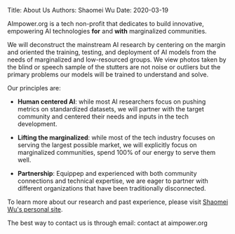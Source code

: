 Title: About Us
Authors: Shaomei Wu
Date: 2020-03-19

AImpower.org is a tech non-profit that dedicates to build innovative,  empowering AI technologies **for** and **with** marginalized communities.


We will deconstruct the mainstream AI research by centering on the margin and oriented the training, testing, and deployment of AI models from the needs of marginalized and low-resourced groups. We view photos taken by the blind or speech sample of the stutters are not noise or outliers but the primary problems our models will be trained to understand and solve.

Our principles are:


- **Human centered AI**: while most AI researchers focus on pushing metrics on standardized datasets, we will partner with the target community and centered their needs and inputs in the tech development.

- **Lifting the marginalized**: while most of the tech industry focuses on serving the largest possible market, we will explicitly focus on marginalized communities, spend 100% of our energy to serve them well.

- **Partnership**: Equippep and experienced with both community connections and technical expertise, we are eager to partner with different organizations that have been traditionally disconnected.


To learn more about our research and past experience, please visit [Shaomei Wu's personal site](https://shaomei.github.io).

The best way to contact us is through email: contact at aimpower.org

